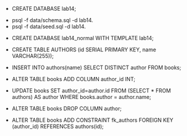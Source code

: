  <!-- Create New Database -->
 - CREATE DATABASE lab14;

 <!-- Connect sql files with the database -->
 - psql -f data/schema.sql -d lab14.
 - psql -f data/seed.sql -d lab14.

 <!-- Create a copy of the database that has the same tables of the original database-->
 - CREATE DATABASE lab14_normal WITH TEMPLATE lab14;
 
 <!--  create a second table in the lab14_normal database named authors -->
- CREATE TABLE AUTHORS (id SERIAL PRIMARY KEY, name VARCHAR(255));

 <!-- Use a simple sub query to retrieve unique author values from the books table and insert each one into the authors table in the name column.
 This is a great pattern for copying lots of data between tables.
 Confirm the suc -->
 - INSERT INTO authors(name) SELECT DISTINCT author FROM books;

 <!-- Add a column to the books table named author_id -->
 - ALTER TABLE books ADD COLUMN author_id INT;

 <!-- Prepare a connection between the two tables (books and authors) -->
 - UPDATE books SET author_id=author.id FROM (SELECT * FROM authors) AS author WHERE books.author = author.name;

 <!-- Modify the books table by removing the column named author. -->
 - ALTER TABLE books DROP COLUMN author;

 <!-- Setting author_id as a foreign key which references the primary key in the authors table. -->
 - ALTER TABLE books ADD CONSTRAINT fk_authors FOREIGN KEY (author_id) REFERENCES authors(id);